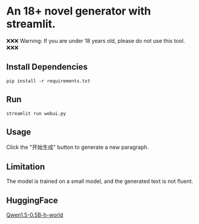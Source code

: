 # An 18+ novel generator with streamlit.

❌❌❌ Warning: If you are under 18 years old, please do not use this tool. ❌❌❌ 

## Install Dependencies
```
pip install -r requirements.txt
```

## Run
```
streamlit run webui.py
```

## Usage

Click the "开始生成" button to generate a new paragraph.

## Limitation

The model is trained on a small model, and the generated text is not fluent.

## HuggingFace
[Qwen1.5-0.5B-h-world](https://huggingface.co/Monor/Qwen1.5-0.5B-h-world)
